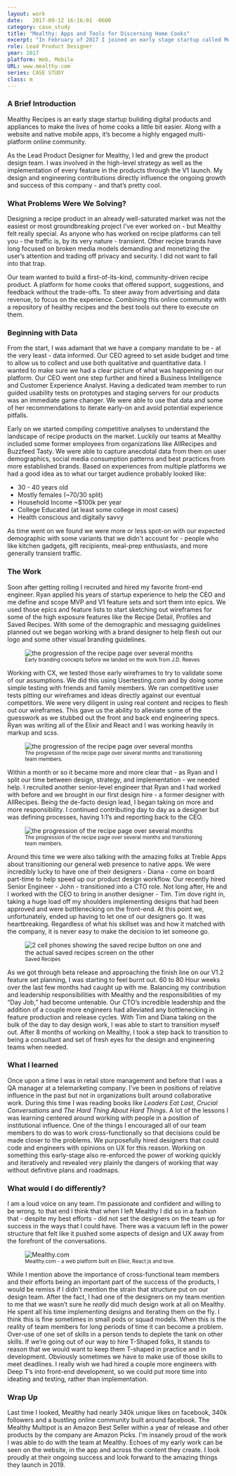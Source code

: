 ```yaml
---
layout: work
date:   2017-09-12 16:16:01 -0600
category: case_study
title: "Mealthy: Apps and Tools for Discerning Home Cooks"
excerpt: "In February of 2017 I joined an early stage startup called Mealthy. I worked with the CEO to hire and lead a product team that included Myself, three product designers and two engineers. We set out to build a people focused digital product and appliance company with editorial and business partners with roots in companies like Allrecipes and Buzzfeed Tasty. Over the course of 8 months we would grow the engineering team, transition one of our engieers to a CTO role, and launch full featured web products on web and native platforms."
role: Lead Product Designer
year: 2017
platform: Web, Mobile
URL: www.mealthy.com
series: CASE STUDY
class: m
---
```

### A Brief Introduction
Mealthy Recipes is an early stage startup building digital products and appliances to make the lives of home cooks a little bit easier. Along with a website and native mobile apps, it’s become a highly engaged multi-platform online community.

As the Lead Product Designer for Mealthy, I led and grew the product design team. I was involved in the high-level strategy as well as the implementation of every feature in the products through the V1 launch. My design and engineering contributions directly influence the ongoing growth and success of this company - and that’s pretty cool.

### What Problems Were We Solving?
Designing a recipe product in an already well-saturated market was not the easiest or most groundbreaking project I’ve ever worked on - but Mealthy felt really special. As anyone who has worked on recipe platforms can tell you - the traffic is, by its very nature - transient. Other recipe brands have long focused on broken media models demanding and monetizing the user’s attention and trading off privacy and security. I did not want to fall into that trap.

Our team wanted to build a first-of-its-kind, community-driven recipe product. A platform for home cooks that offered support, suggestions, and feedback without the trade-offs. To steer away from advertising and data revenue, to focus on the experience. Combining this online community with a repository of healthy recipes and the best tools out there to execute on them.

### Beginning with Data
From the start, I was adamant that we have a company mandate to be - at the very least - data informed. Our CEO agreed to set aside budget and time to allow us to collect and use both qualitative and quantitative data. I wanted to make sure we had a clear picture of what was happening on our platform. Our CEO went one step further and hired a Business Intelligence and Customer Experience Analyst. Having a dedicated team member to run guided usability tests on prototypes and staging servers for our products was an immediate game changer. We were able to use that data and some of her recommendations to iterate early-on and avoid potential experience pitfalls.

Early on we started compiling competitive analyses to understand the landscape of recipe products on the market. Luckily our teams at Mealthy included some former employees from organizations like AllRecipes and Buzzfeed Tasty. We were able to capture anecdotal data from them on user demographics, social media consumption patterns and best practices from more established brands. Based on experiences from multiple platforms we had a good idea as to what our target audience probably looked like:

- 30 - 40 years old
- Mostly females (~70/30 split)
- Household Income ~$100k per year
- College Educated (at least some college in most cases)
- Health conscious and digitally savvy

As time went on we found we were more or less spot-on with our expected demographic with some variants that we didn't account for - people who like kitchen gadgets, gift recipients, meal-prep enthusiasts, and more generally transient traffic.

### The Work
Soon after getting rolling I recruited and hired my favorite front-end engineer. Ryan applied his years of startup experience to help the CEO and me define and scope MVP and V1 feature sets and sort them into epics. We used those epics and feature lists to start sketching out wireframes for some of the high exposure features like the Recipe Detail, Profiles and Saved Recipes. With some of the demographic and messaging guidelines planned out we began working with a brand designer to help flesh out our logo and some other visual branding guidelines.

<figure class="container__image container__break">
  <img class="no-shadow" src="https://ktportfolio-cdn.sirv.com/Images/m-early-branding.png?profile=portfolio" alt="the progression of the recipe page over several months" />
  <figcaption class="mt-half center mb-1">
    <small>Early branding concepts before we landed on the work from J.D. Reeves</small>
  </figcaption>
</figure>

Working with CX, we tested those early wireframes to try to validate some of our assumptions. We did this using Usertesting.com and by doing some simple testing with friends and family members. We ran competitive user tests pitting our wireframes and ideas directly against our eventual competitors. We were very diligent in using real content and recipes to flesh out our wireframes. This gave us the ability to alleviate some of the guesswork as we stubbed out the front and back end engineering specs. Ryan was writing all of the Elixir and React and I was working heavily in markup and scss.

<figure class="container__image container__break">
  <img class="no-shadow" src="https://ktportfolio-cdn.sirv.com/Images/m-wireframes.png?profile=portfolio" alt="the progression of the recipe page over several months" />
  <figcaption class="mt-half center mb-1">
    <small>The progression of the recipe page over several months and transitioning team members.</small>
  </figcaption>
</figure>

Within a month or so it became more and more clear that - as Ryan and I split our time between design, strategy, and implementation - we needed help. I recruited another senior-level engineer that Ryan and I had worked with before and we brought in our first design hire - a former designer with AllRecipes. Being the de-facto design lead, I began taking on more and more responsibility. I continued contributing day to day as a designer but was defining processes, having 1:1’s and reporting back to the CEO.

<figure class="container__image container__break">
  <img class="no-shadow" src="https://ktportfolio-cdn.sirv.com/Images/mealthy-recipe.png?profile=portfolio" alt="the progression of the recipe page over several months" />
  <figcaption class="mt-half center mb-1">
    <small>The progression of the recipe page over several months and transitioning team members.</small>
  </figcaption>
</figure>

Around this time we were also talking with the amazing folks at Treble Apps about transitioning our general web presence to native apps. We were incredibly lucky to have one of their designers - Diana - come on board part-time to help speed up our product design workflow. Our recently hired Senior Engineer - John - transitioned into a CTO role. Not long after, He and I worked with the CEO to bring in another designer - Tim. Tim dove right in, taking a huge load off my shoulders implementing designs that had been approved and were bottlenecking on the front-end. At this point we, unfortunately, ended up having to let one of our designers go. It was heartbreaking. Regardless of what his skillset was and how it matched with the company, it is never easy to make the decision to let someone go.

<figure class="container__image container__break no-shadow">
  <img class="no-shadow" src="https://ktportfolio-cdn.sirv.com/Images/m-savedrecipes.png?profile=portfolio" alt="2 cell phones showing the saved recipe button on one and the actual saved recipes screen on the other" />
  <figcaption class="mt-half center mb-1">
    <small>Saved Recipes</small>
  </figcaption>
</figure>

As we got through beta release and approaching the finish line on our V1.2 feature set planning, I was starting to feel burnt out. 60 to 80 Hour weeks over the last few months had caught up with me. Balancing my contribution and leadership responsibilities with Mealthy and the responsibilities of my “Day Job,” had become untenable. Our CTO’s incredible leadership and the addition of a couple more engineers had alleviated any bottlenecking in feature production and release cycles. With Tim and Diana taking on the bulk of the day to day design work, I was able to start to transition myself out. After 8 months of working on Mealthy, I took a step back to transition to being a consultant and set of fresh eyes for the design and engineering teams when needed.

### What I learned
Once upon a time I was in retail store management and before that I was a QA manager at a telemarketing company. I’ve been in positions of relative influence in the past but not in organizations built around collaborative work. During this time I was reading books like _Leaders Eat Last_, _Crucial Conversations_ and _The Hard Thing About Hard Things_. A lot of the lessons I was learning centered around working with people in a position of institutional influence. One of the things I encouraged all of our team members to do was to work cross-functionally so that decisions could be made closer to the problems. We purposefully hired designers that could code and engineers with opinions on UX for this reason. Working on something this early-stage also re-enforced the power of working quickly and iteratively and revealed very plainly the dangers of working that way without definitive plans and roadmaps.

### What would I do differently?
I am a loud voice on any team. I’m passionate and confident and willing to be wrong. to that end I think that when I left Mealthy I did so in a fashion that - despite my best efforts - did not set the designers on the team up for success in the ways that I could have. There was a vacuum left in the power structure that felt like it pushed some aspects of design and UX away from the forefront of the conversations.

<figure class="container__image container__break">
  <img src="https://ktportfolio-cdn.sirv.com/Images/m-home-web.png?profile=portfolio" alt="Mealthy.com" />
  <figcaption class="mt-half center mb-1">
    <small>Mealthy.com - a web platform built on Elixir, React.js and love.</small>
  </figcaption>
</figure>

While I mention above the importance of cross-functional team members and their efforts being an important part of the success of the products, I would be remiss if I didn't mention the strain that structure put on our design team. After the fact, I had one of the designers on my team mention to me that we wasn’t sure he *really* did much design work at all on Mealthy. He spent all his time implementing designs and iterating them on the fly. I think this is fine sometimes in small pods or squad models. When this is the reality of team members for long periods of time it can become a problem. Over-use of one set of skills in a person tends to deplete the tank on other skills. If we’re going out of our way to hire T-Shaped folks, It stands to reason that we would want to keep them T-shaped in practice and in development. Obviously sometimes we have to make use of those skills to meet deadlines. I really wish we had hired a couple more engineers with Deep T’s into front-end development, so we could put more time into ideating and testing, rather than implementation.

### Wrap Up
Last time I looked, Mealthy had nearly 340k unique likes on facebook, 340k followers and a bustling online community built around facebook. The Mealthy Multipot is an Amazon Best Seller within a year of release and other products by the company are Amazon Picks. I'm insanely proud of the work I was able to do with the team at Mealthy. Echoes of my early work can be seen on the website, in the app and across the content they create. I look proudly at their ongoing success and look forward to the amazing things they launch in 2019.
